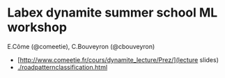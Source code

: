 # Labex dynamite summer school ML workshop
E.Côme (@comeetie), C.Bouveyron (@cbouveyron)

- [http://www.comeetie.fr/cours/dynamite_lecture/Prez/](lecture slides)
- [./roadpatternclassification.html](exercises)


